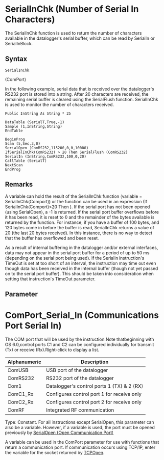# SerialInChk (Number of Serial In Characters)

The SerialInChk function is used to return the number of characters available in the datalogger's serial buffer, which can be read by SerialIn or SerialInBlock.

## Syntax

```
SerialInChk
```

(ComPort)

In the following example, serial data that is received over the datalogger's RS232 port is stored into a string. After 20 characters are received, the remaining serial buffer is cleared using the SerialFlush function. SerialInChk is used to monitor the number of characters received.

```
Public InString As String * 25

DataTable (SerialT,True,-1)
Sample (1,InString,String)
EndTable

BeginProg
Scan (5,Sec,3,0)
SerialOpen (ComRS232,115200,0,0,10000)
IfSerialInChk(ComRS232) > 20 Then SerialFlush (ComRS232)
SerialIn (InString,ComRS232,100,0,20)
CallTable (SerialT)
NextScan
EndProg
```

## Remarks

A variable can hold the result of the SerialInChk function (variable = SerialInChk(Comport)) or the function can be used in an expression (If SerialInChk(Comport)>20 Then ). If the serial port has not been opened (using SerialOpen), a -1 is returned. If the serial port buffer overflows before it has been read, it is reset to 0 and the remainder of the bytes available is returned by the function. For instance, if you have a buffer of 100 bytes, and 120 bytes come in before the buffer is read, SerialInChk returns a value of 20 (the last 20 bytes received). In this instance, there is no way to detect that the buffer has overflowed and been reset.

As a result of internal buffering in the datalogger and/or external interfaces, data may not appear in the serial port buffer for a period of up to 50 ms (depending on the serial port being used). If the SerialIn instruction's TimeOut is set at too short of an interval, the instruction may time out even though data has been received in the internal buffer (though not yet passed on to the serial port buffer). This should be taken into consideration when setting that instruction's TimeOut parameter.

## Parameter

# ComPort_Serial_In (Communications Port Serial In)

The COM port that will be used by the instruction.Note thatbeginning with OS 6.0,control ports C1 and C2 can be configured individually for transmit (Tx) or receive (Rx).Right-click to display a list.

| Alphanumeric | Description                                |
| ------------ | ------------------------------------------ |
| ComUSB       | USB port of the datalogger                 |
| ComRS232     | RS232 port of the datalogger               |
| Com1         | Datalogger's control ports 1 (TX) & 2 (RX) |
| ComC1_Rx     | Configures control port 1 for receive only |
| ComC2_Rx     | Configures control port 2 for receive only |
| ComRF        | Integrated RF communication                |

Type: Constant. For all instructions except SerialOpen, this parameter can also be a variable. However, if a variable is used, the port must be opened previously by [SerialOpen (Open Communication Port)](serialopen.md)

A variable can be used in the ComPort parameter for use with functions that return a communication port. If communication occurs using TCP/IP, enter the variable for the socket returned by [TCPOpen](tcpopen.md).
